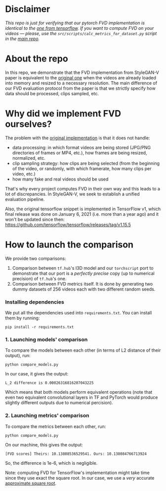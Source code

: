# Disclaimer
*This repo is just for verifying that our pytorch FVD implementation is identical to the [one from tensorflow](https://github.com/google-research/google-research/blob/master/frechet_video_distance/frechet_video_distance.py). If you want to compute FVD on your videos — please, use the `src/scripts/calc_metrics_for_dataset.py` script in the [main repo](https://github.com/universome/stylegan-v).*

# About the repo

In this repo, we demonstrate that the FVD implementation from StyleGAN-V paper is equivalent to the [original one](https://github.com/google-research/google-research/blob/master/frechet_video_distance/frechet_video_distance.py) when the videos are already loaded into memory and resized to a necessary resolution.
The main difference of our FVD evaluation protocol from the paper is that we strictly specify how data should be processed, clips sampled, etc.

# Why did we implement FVD ourselves?

The problem with the [original implementation](https://github.com/google-research/google-research/blob/master/frechet_video_distance/frechet_video_distance.py) is that it does not handle:
- data processing: in which format videos are being stored (JPG/PNG directories of frames or MP4, etc.), how frames are being resized, normalized, etc.
- clip sampling strategy: how clips are being selected (from the beginning of the video, or randomly, with which framerate, how many clips per video, etc.)
- how many fake and real videos should be used

That's why every project computes FVD in their own way and this leads to a lot of discrepancies.
In StyleGAN-V, we seek to establish a unified evaluation pipeline.

Also, the original tensorflow snippet is implemented in TensorFlow v1, which final release was done on January 6, 2021 (i.e. more than a year ago) and it won't be updated since then: https://github.com/tensorflow/tensorflow/releases/tag/v1.15.5

# How to launch the comparison

We provide two comparisons:
1. Comparison between `tf.hub`'s I3D model and our `torchscript` port to demonstrate that our port is a *perfectly precise* copy (up to numerical precision) of `tf.hub`'s one.
2. Comparison between FVD metrics itself. It is done by generating two dummy datasets of 256 videos each with two different random seeds.

### Installing dependencies
We put all the dependencies used into `requirements.txt`.
You can install them by running:
```
pip install -r requirements.txt
```

### 1. Launching models' comparison
To compare the models between each other (in terms of L2 distance of their output), run:
```
python compare_models.py
```
In our case, it gives the output:
```
L_2 difference is 0.00026316816207043225
```
Which means that both models perform equivalent operations (note that even two equivalent convolutional layers in TF and PyTorch would produce slightly different outputs due to numerical percision).

### 2. Launching metrics' comparison
To compare the metrics between each other, run:
```
python compare_models.py
```

On our machine, this gives the output:
```
[FVD scores] Theirs: 10.13808536529541. Ours: 10.138084766713924
```
So, the difference is 1e-6, which is negligible.

Note: computing FVD for TensorFlow's implementation might take time since they use exact the square root.
In our case, we use a *very* accurate [approximate square root](https://docs.scipy.org/doc/scipy/reference/generated/scipy.linalg.sqrtm.html).
